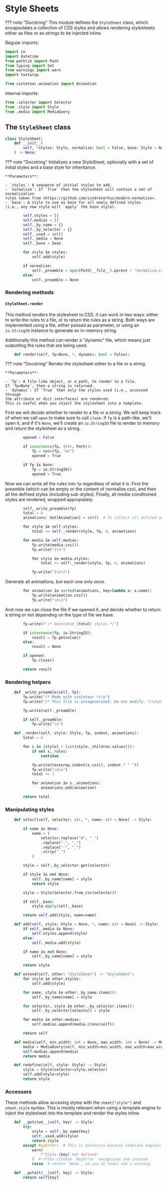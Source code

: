 # Style Sheets

??? note "Docstring"
    This module defines the `StyleSheet` class, which encapsulates a collection of CSS styles
    and allows rendering stylesheets either as files or as strings to be injected inline.


Regular imports:



```python linenums="6"
import io
import datetime
from pathlib import Path
from typing import Set
from warnings import warn
import textwrap

from violetear.animation import Animation
```

Internal imports:



```python linenums="15"
from .selector import Selector
from .style import Style
from .media import MediaQuery
```

## The `StyleSheet` class

<a name="ref:StyleSheet"></a>

```python linenums="19"
class StyleSheet:
    def __init__(
        self, *styles: Style, normalize: bool = False, base: Style = None
    ) -> None:
```

??? note "Docstring"
    Initializes a new StyleSheet, optionally with a set of initial styles
    and a base style for inheritance.
    
    **Parameters**:
    
    - `styles`: A sequence of initial styles to add.
    - `normalize`: If `True` then the stylesheet will contain a set of normalization
    rules taken from <https://github.com/sindresorhus/modern-normalize>.
    - `base`: A style to use as base for all newly defined styles
    (i.e., any new style will `apply` the base style).




```python linenums="34"
        self.styles = []
        self.medias = []
        self._by_name = {}
        self._by_selector = {}
        self._used = set()
        self._media = None
        self._base = base

        for style in styles:
            self.add(style)

        if normalize:
            self._preamble = open(Path(__file__).parent / "normalize.css").read()
        else:
            self._preamble = None
```

### Rendering methods

#### `StyleSheet.render`

This method renders the stylesheet to CSS. It can work in two ways:
either to write the rules to a file, or to return the rules as a string.
Both ways are implemented using a file, either passed as parameter, or
using an `io.StringIO` instance to generate an in-memory string.

Additionally this method can render a "dynamic" file, which means
just outputting the rules that are being used.



```python linenums="57"
    def render(self, fp=None, *, dynamic: bool = False):
```

??? note "Docstring"
    Render the stylesheet either to a file or a string.
    
    **Parameters**:
    
    - `fp`: A file-like object, or a path, to render to a file.
    If `fp=None`, then a string is returned.
    - `dynamic`: If `True` then only the styles used (i.e., accessed through
    the attribute or dict interfaces) are rendered.
    This is useful when you inject the stylesheet into a template.


First we will decide whether to render to a file or a string.
We will keep track of when we call `open` to make sure to call `close`.
If `fp` is a path-like, we'll open it, and if it's `None`, we'll create
an `io.StringIO` file to render to memory and return the stylesheet as a string.



```python linenums="72"
        opened = False

        if isinstance(fp, (str, Path)):
            fp = open(fp, "wt")
            opened = True

        if fp is None:
            fp = io.StringIO()
            opened = True
```

Now we can write all the rules into `fp` regardless of what it is.
First the preamble (which can be empty or the content of normalize.css),
and then all the defined styles (including sub-styles).
Finally, all media-conditioned styles are rendered, wrapped appropiately.



```python linenums="85"
        self._write_preamble(fp)
        total = 0
        animations: Set[Animation] = set()  # To collect all defined animations

        for style in self.styles:
            total += self._render(style, fp, 0, animations)

        for media in self.medias:
            fp.write(media.css())
            fp.write("{\n")

            for style in media.styles:
                total += self._render(style, fp, 4, animations)

            fp.write("}\n\n")
```

Generate all animations, but each one only once.



```python linenums="101"
        for animation in sorted(animations, key=lambda a: a.name):
            fp.write(animation.css())
            fp.write("\n\n")
```

And now we can close the file if we opened it,
and decide whether to return a string or not depending on the
type of file we have.



```python linenums="107"
        fp.write(f"/* Generated {total} styles */")

        if isinstance(fp, io.StringIO):
            result = fp.getvalue()
        else:
            result = None

        if opened:
            fp.close()

        return result
```

### Rendering helpers



```python linenums="119"
    def _write_preamble(self, fp):
        fp.write("/* Made with violetear */\n")
        fp.write("/* This file is autogenerated. Do not modify. */\n\n")

        fp.write(self._preamble)

        if self._preamble:
            fp.write("\n")

    def _render(self, style: Style, fp, indent, animations):
        total = 0

        for s in [style] + list(style._children.values()):
            if not s._rules:
                continue

            fp.write(textwrap.indent(s.css(), indent * " "))
            fp.write("\n\n")
            total += 1

            for animation in s._animations:
                animations.add(animation)

        return total
```

### Manipulating styles



```python linenums="144"
    def select(self, selector: str, *, name: str = None) -> Style:

        if name is None:
            name = (
                selector.replace("#", "_")
                .replace(".", "_")
                .replace("-", "_")
                .strip("_")
            )

        style = self._by_selector.get(selector)

        if style is not None:
            self._by_name[name] = style
            return style

        style = Style(Selector.from_css(selector))

        if self._base:
            style.apply(self._base)

        return self.add(style, name=name)

    def add(self, style: Style = None, *, name: str = None) -> Style:
        if self._media is None:
            self.styles.append(style)
        else:
            self._media.add(style)

        if name is not None:
            self._by_name[name] = style

        return style

    def extend(self, other: "StyleSheet") -> "StyleSheet":
        for style in other.styles:
            self.add(style)

        for name, style in other._by_name.items():
            self._by_name[name] = style

        for selector, style in other._by_selector.items():
            self._by_selector[selector] = style

        for media in other.medias:
            self.medias.append(media.clone(self))

        return self

    def media(self, min_width: int = None, max_width: int = None) -> MediaQuery:
        media = MediaQuery(self, min_width=min_width, max_width=max_width)
        self.medias.append(media)
        return media

    def redefine(self, style: Style) -> Style:
        style = Style(selector=style.selector)
        self.add(style=style)
        return style
```

### Accessors

These methods allow accesing styles with the `sheet["style"]` and `sheet.style` syntax.
This is mostly relevant when using a template engine to inject the stylesheet into
the template and render the styles inline.



```python linenums="206"
    def __getitem__(self, key) -> Style:
        try:
            style = self._by_name[key]
            self._used.add(style)
            return style
        except KeyError:  # This is necessary because template engines will
            warn(
                f"Style {key} not defined"
            )  # often silence `KeyError` exceptions and instead
            raise  # return `None`, so you at least see a warning.

    def __getattr__(self, key) -> Style:
        return self[key]
```

